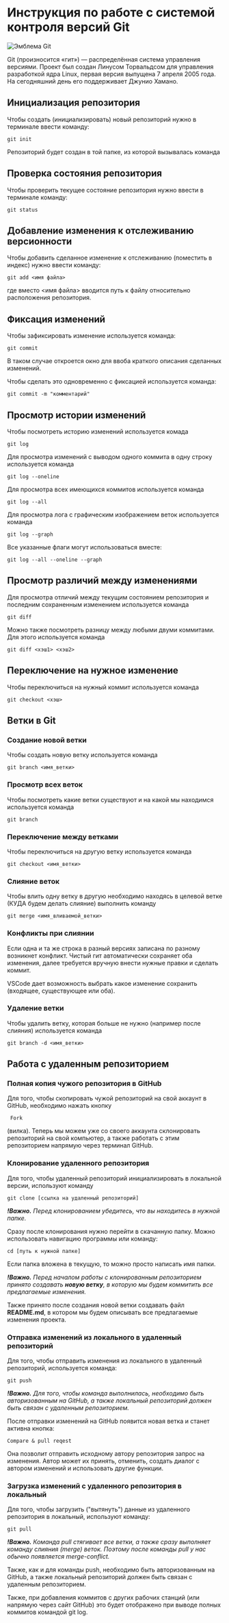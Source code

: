 # **Инструкция по работе с системой контроля версий Git**

![Эмблема Git](git.jpg)

Git (произносится «гит») — распределённая система управления версиями. Проект был создан Линусом Торвальдсом для управления разработкой ядра Linux, первая версия выпущена 7 апреля 2005 года. На сегодняшний день его поддерживает Джунио Хамано.

## Инициализация репозитория

Чтобы создать (инициализировать) новый репозиторий нужно в терминале ввести команду:

    git init

Репозиторий будет создан в той папке, из которой вызывалась команда

## Проверка состояния репозитория

Чтобы проверить текущее состояние репозитория нужно ввести в терминале команду:

    git status

## Добавление изменения к отслеживанию версионности

Чтобы добавить сделанное изменение к отслеживанию (поместить в индекс) нужно ввести команду:

    git add <имя файла>

где вместо <имя файла> вводится путь к файлу относительно расположения репозитория.

## Фиксация изменений

Чтобы зафиксировать изменение используется команда:

    git commit

В таком случае откроется окно для ввоба краткого описания сделанных изменений.

Чтобы сделать это одновременно с фиксацией используется команда:

    git commit -m "комментарий"

## Просмотр истории изменений

Чтобы посмотреть историю изменений используется комада

    git log

Для просмотра изменений с выводом одного коммита в одну строку используется команда

    git log --oneline

Для просмотра всех имеющихся коммитов используется команда

    git log --all

Для просмотра лога с графическим изображением веток используется команда

    git log --graph

Все указанные флаги могут использоваться вместе:

    git log --all --oneline --graph

## Просмотр различий между изменениями

Для просмотра отличий между текущим состоянием репозитория и последним сохраненным изменением используется команда

    git diff

Можно также посмотреть разницу между любыми двуми коммитами. Для этого используется команда

    git diff <хэш1> <хэш2>

## Переключение на нужное изменение

Чтобы переключиться на нужный коммит используется команда

    git checkout <хэш>

## Ветки в Git

### Создание новой ветки

Чтобы создать новую ветку используется команда

    git branch <имя_ветки>

### Просмотр всех веток

Чтобы посмотреть какие ветки существуют и на какой мы находимся используется команда

    git branch

### Переключение между ветками

Чтобы переключиться на другую ветку используется команда

    git checkout <имя_ветки>

### Слияние веток

Чтобы влить одну ветку в другую необходимо находясь в целевой ветке (КУДА будем делать слияние) выполнить команду

    git merge <имя_вливаемой_ветки>

### Конфликты при слиянии

Если одна и та же строка в разный версиях записана по разному возникнет конфликт.
Чистый гит автоматически сохраняет оба изменения, далее требуется вручную внести нужные правки и сделать коммит.

VSСode дает возможность выбрать какое изменение сохранить (входящее, существующее или оба).

### Удаление ветки

Чтобы удалить ветку, которая больше не нужно (например после слияния) используется команда

    git branch -d <имя_ветки>

## Работа с удаленным репозиторием

### Полная копия чужого репозитория в GitHub

Для того, чтобы скопировать чужой репозиторий на свой аккаунт в GitHub, необходимо нажать кнопку

     Fork
     
 (вилка). Теперь мы можем уже со своего аккаунта склонировать репозиторий на свой компьютер, а также работать с этим репозиторием напрямую через терминал GitHub.

### Клонирование удаленного репозитория

Для того, чтобы удаленный репозиторий инициализировать в локальной версии, используют команду

    git clone [ссылка на удаленный репозиторий]

_**!Важно.** Перед клонированием убедитесь, что вы находитесь в нужной папке._

Сразу после клонирования нужно перейти в скачанную папку. Можно использовать навигацию программы или команду:

    cd [путь к нужной папке]

Если папка вложена в текущую, то можно просто написать имя папки.

_**!Важно.** Перед началом работы с клонированным репозиторием принято создавать **новую ветку**, в которую мы будем коммитить все предлагаемые изменения._

Также принято после создания новой ветки создавать файл **README.md**, в котором мы будем описывать все предлагаемые изменения проекта.

### Отправка изменений из локального в удаленный репозиторий

Для того, чтобы отправить изменения из локального в удаленный репозиторий, используется команда:

    git push

_**!Важно.** Для того, чтобы команда выполнилась, необходимо быть авторизованным на GitHub, а также локальный репозиторий должен быть связан с удаленным репозиторием._

После отправки изменений на GitHub появится новая ветка и станет активна кнопка:

    Compare & pull reqest

Она позволит отправить исходному автору репозитория запрос на изменения. Автор может их принять, отменить, создать диалог с автором изменений и использовать другие функции.

### Загрузка изменений с удаленного репозитория в локальный

Для того, чтобы загрузить ("вытянуть") данные из удаленного репозитория в локальный, используют команду:

    git pull

_**!Важно.** Команда pull стягивает все ветки, а также сразу выполняет команду слияния (merge) веток. Поэтому после команды pull у нас обычно появляется merge-conflict._

Также, как и для команды push, необходимо быть авторизованным на GitHub, а также локальный репозиторий должен быть связан с удаленным репозиторием.

Также, при добавления коммитов с других рабочих станций (или напрямую через сайт GitHub) это будет отображено при выводе полных коммитов командой git log.
